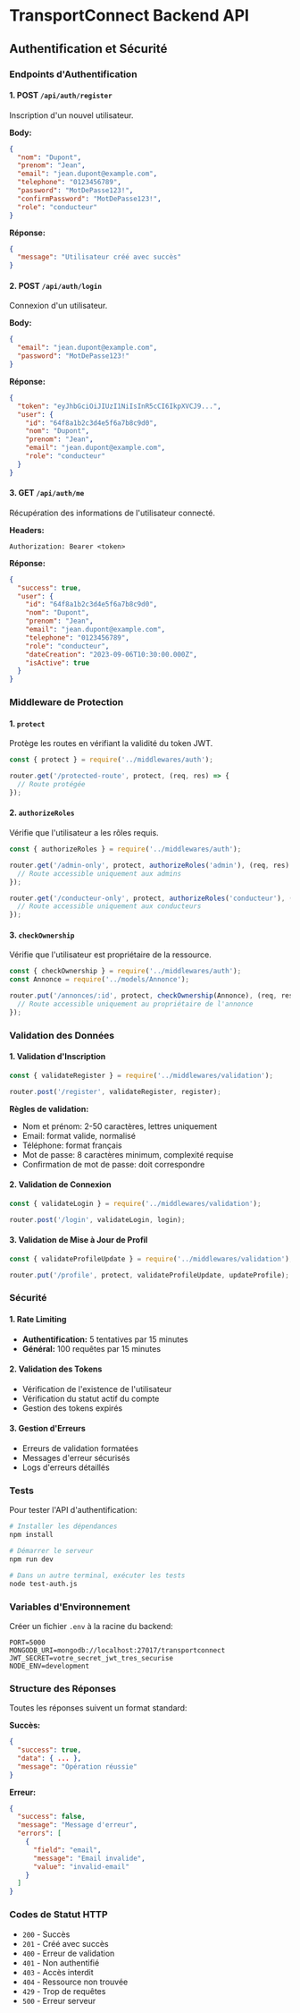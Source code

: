 # TransportConnect Backend API

## Authentification et Sécurité

### Endpoints d'Authentification

#### 1. POST `/api/auth/register`
Inscription d'un nouvel utilisateur.

**Body:**
```json
{
  "nom": "Dupont",
  "prenom": "Jean",
  "email": "jean.dupont@example.com",
  "telephone": "0123456789",
  "password": "MotDePasse123!",
  "confirmPassword": "MotDePasse123!",
  "role": "conducteur"
}
```

**Réponse:**
```json
{
  "message": "Utilisateur créé avec succès"
}
```

#### 2. POST `/api/auth/login`
Connexion d'un utilisateur.

**Body:**
```json
{
  "email": "jean.dupont@example.com",
  "password": "MotDePasse123!"
}
```

**Réponse:**
```json
{
  "token": "eyJhbGciOiJIUzI1NiIsInR5cCI6IkpXVCJ9...",
  "user": {
    "id": "64f8a1b2c3d4e5f6a7b8c9d0",
    "nom": "Dupont",
    "prenom": "Jean",
    "email": "jean.dupont@example.com",
    "role": "conducteur"
  }
}
```

#### 3. GET `/api/auth/me`
Récupération des informations de l'utilisateur connecté.

**Headers:**
```
Authorization: Bearer <token>
```

**Réponse:**
```json
{
  "success": true,
  "user": {
    "id": "64f8a1b2c3d4e5f6a7b8c9d0",
    "nom": "Dupont",
    "prenom": "Jean",
    "email": "jean.dupont@example.com",
    "telephone": "0123456789",
    "role": "conducteur",
    "dateCreation": "2023-09-06T10:30:00.000Z",
    "isActive": true
  }
}
```

### Middleware de Protection

#### 1. `protect`
Protège les routes en vérifiant la validité du token JWT.

```javascript
const { protect } = require('../middlewares/auth');

router.get('/protected-route', protect, (req, res) => {
  // Route protégée
});
```

#### 2. `authorizeRoles`
Vérifie que l'utilisateur a les rôles requis.

```javascript
const { authorizeRoles } = require('../middlewares/auth');

router.get('/admin-only', protect, authorizeRoles('admin'), (req, res) => {
  // Route accessible uniquement aux admins
});

router.get('/conducteur-only', protect, authorizeRoles('conducteur'), (req, res) => {
  // Route accessible uniquement aux conducteurs
});
```

#### 3. `checkOwnership`
Vérifie que l'utilisateur est propriétaire de la ressource.

```javascript
const { checkOwnership } = require('../middlewares/auth');
const Annonce = require('../models/Annonce');

router.put('/annonces/:id', protect, checkOwnership(Annonce), (req, res) => {
  // Route accessible uniquement au propriétaire de l'annonce
});
```

### Validation des Données

#### 1. Validation d'Inscription
```javascript
const { validateRegister } = require('../middlewares/validation');

router.post('/register', validateRegister, register);
```

**Règles de validation:**
- Nom et prénom: 2-50 caractères, lettres uniquement
- Email: format valide, normalisé
- Téléphone: format français
- Mot de passe: 8 caractères minimum, complexité requise
- Confirmation de mot de passe: doit correspondre

#### 2. Validation de Connexion
```javascript
const { validateLogin } = require('../middlewares/validation');

router.post('/login', validateLogin, login);
```

#### 3. Validation de Mise à Jour de Profil
```javascript
const { validateProfileUpdate } = require('../middlewares/validation');

router.put('/profile', protect, validateProfileUpdate, updateProfile);
```

### Sécurité

#### 1. Rate Limiting
- **Authentification:** 5 tentatives par 15 minutes
- **Général:** 100 requêtes par 15 minutes

#### 2. Validation des Tokens
- Vérification de l'existence de l'utilisateur
- Vérification du statut actif du compte
- Gestion des tokens expirés

#### 3. Gestion d'Erreurs
- Erreurs de validation formatées
- Messages d'erreur sécurisés
- Logs d'erreurs détaillés

### Tests

Pour tester l'API d'authentification:

```bash
# Installer les dépendances
npm install

# Démarrer le serveur
npm run dev

# Dans un autre terminal, exécuter les tests
node test-auth.js
```

### Variables d'Environnement

Créer un fichier `.env` à la racine du backend:

```env
PORT=5000
MONGODB_URI=mongodb://localhost:27017/transportconnect
JWT_SECRET=votre_secret_jwt_tres_securise
NODE_ENV=development
```

### Structure des Réponses

Toutes les réponses suivent un format standard:

**Succès:**
```json
{
  "success": true,
  "data": { ... },
  "message": "Opération réussie"
}
```

**Erreur:**
```json
{
  "success": false,
  "message": "Message d'erreur",
  "errors": [
    {
      "field": "email",
      "message": "Email invalide",
      "value": "invalid-email"
    }
  ]
}
```

### Codes de Statut HTTP

- `200` - Succès
- `201` - Créé avec succès
- `400` - Erreur de validation
- `401` - Non authentifié
- `403` - Accès interdit
- `404` - Ressource non trouvée
- `429` - Trop de requêtes
- `500` - Erreur serveur 